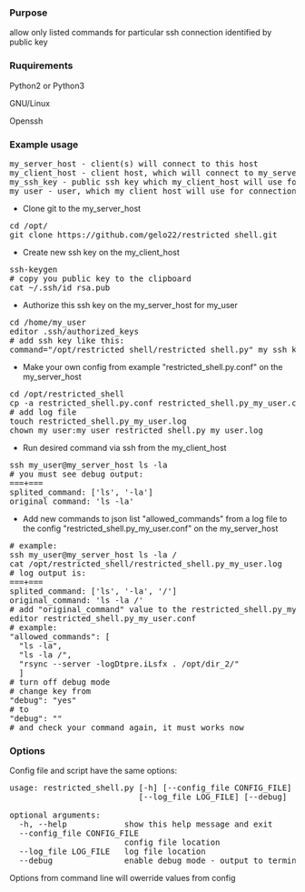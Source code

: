 ### Purpose

allow only listed commands for particular ssh connection identified by public key

### Ruquirements

Python2 or Python3

GNU/Linux

Openssh

### Example usage
<pre>
my_server_host - client(s) will connect to this host
my_client_host - client host, which will connect to my_server_host
my_ssh_key - public ssh key which my_client_host will use for connection to my_server_host
my_user - user, which my_client_host will use for connection to my_server_host
</pre>
- Clone git to the my_server_host
<pre>
cd /opt/
git clone https://github.com/gelo22/restricted_shell.git
</pre>
- Create new ssh key on the my_client_host
<pre>
ssh-keygen
# copy you public key to the clipboard
cat ~/.ssh/id_rsa.pub
</pre>
- Authorize this ssh key on the my_server_host for my_user
<pre>
cd /home/my_user
editor .ssh/authorized_keys
# add ssh key like this:
command="/opt/restricted_shell/restricted_shell.py" my_ssh_key
</pre>
- Make your own config from example "restricted_shell.py.conf" on the my_server_host
<pre>
cd /opt/restricted_shell
cp -a restricted_shell.py.conf restricted_shell.py_my_user.conf
# add log file
touch restricted_shell.py_my_user.log
chown my_user:my_user restricted_shell.py_my_user.log
</pre>
- Run desired command via ssh from the my_client_host
<pre>
ssh my_user@my_server_host ls -la
# you must see debug output:
===+===
splited_command: ['ls', '-la']
original_command: 'ls -la'
</pre>
- Add new commands to json list "allowed_commands" from a log file to the config "restricted_shell.py_my_user.conf" on the my_server_host
<pre>
# example:
ssh my_user@my_server_host ls -la /
cat /opt/restricted_shell/restricted_shell.py_my_user.log
# log output is:
===+===
splited_command: ['ls', '-la', '/']
original_command: 'ls -la /'
# add "original_command" value to the restricted_shell.py_my_user.conf
editor restricted_shell.py_my_user.conf
# example:
"allowed_commands": [
  "ls -la",
  "ls -la /",
  "rsync --server -logDtpre.iLsfx . /opt/dir_2/"
  ]
# turn off debug mode
# change key from
"debug": "yes"
# to
"debug": ""
# and check your command again, it must works now
</pre>

### Options

Config file and script have the same options:
<pre>
usage: restricted_shell.py [-h] [--config_file CONFIG_FILE]
                           [--log_file LOG_FILE] [--debug]

optional arguments:
  -h, --help            show this help message and exit
  --config_file CONFIG_FILE
                        config file location
  --log_file LOG_FILE   log file location
  --debug               enable debug mode - output to terminal
</pre>

Options from command line will owerride values from config
